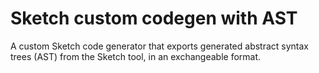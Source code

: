 # Sketch custom codegen with AST

A custom Sketch code generator that exports generated abstract syntax trees (AST) from the Sketch tool, in an exchangeable format.
